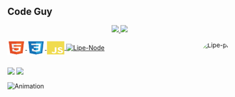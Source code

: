 ## Code Guy
<div align="center">
  <a href="https://github.com/felipeso15">
  <img height="180em" src="https://github-readme-stats.vercel.app/api?username=felipeso15&show_icons=true&theme=dracula&include_all_commits=true&count_private=true"/>
  <img height="180em" src="https://github-readme-stats.vercel.app/api/top-langs/?username=felipeso15&layout=compact&langs_count=7&theme=dracula"/>
</div>
<div style="display: inline_block"><br>
  <img align="center" alt="Lipe-HTML" height="30" width="40" src="https://raw.githubusercontent.com/devicons/devicon/master/icons/html5/html5-original.svg">
  <img align="center" alt="Lipe-CSS" height="30" width="40" src="https://raw.githubusercontent.com/devicons/devicon/master/icons/css3/css3-original.svg">
  <img align="center" alt="Lipe-Js" height="30" width="40" src="https://raw.githubusercontent.com/devicons/devicon/master/icons/javascript/javascript-plain.svg">
  <img align="center" alt="Lipe-Node" height="30" width="40" src="https://cdn.jsdelivr.net/gh/devicons/devicon@v2.14.0/devicon.min.css">
  <!--<img align="center" alt="Lipe-React" height="30" width="40" src="https://raw.githubusercontent.com/devicons/devicon/master/icons/react/react-original.svg">-->
 
  
  <img align="right" alt="Lipe-pic" height="150" style="border-radius:50px;" src="">
</div>
  
  ##
 
<div> 
  <a href = "mailto:felipe.sousa4030@gmail.com"><img src="https://img.shields.io/badge/-Gmail-%23333?style=for-the-badge&logo=gmail&logoColor=white" target="_blank"></a>
  <a href="https://www.linkedin.com/in/felipe-sousa-0311491b3/" target="_blank"><img src="https://img.shields.io/badge/-LinkedIn-%230077B5?style=for-the-badge&logo=linkedin&logoColor=white" target="_blank"></a> 
 
  ![Animation](https://media4.giphy.com/media/4H3Ii5eLChYul9p7NL/giphy.gif?cid=ecf05e4735s37nm5xn511o1n5unt3d440808g0shihn82alo&rid=giphy.gif&ct=g)
 
</div>



